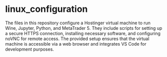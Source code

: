 # linux_configuration

The files in this repository configure a Hostinger virtual machine to run Wine, Jupyter, Python, and MetaTrader 5. They include scripts for setting up a secure HTTPS connection, installing necessary software, and configuring noVNC for remote access. The provided setup ensures that the virtual machine is accessible via a web browser and integrates VS Code for development purposes.
